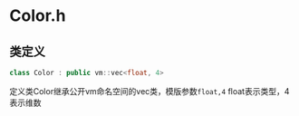 # Color.h

## 类定义

```cpp
class Color : public vm::vec<float, 4>
```
定义类Color继承公开vm命名空间的vec类，模版参数`float,4` float表示类型，4表示维数